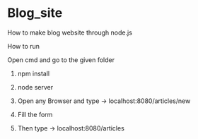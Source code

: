 # Blog_site
How to make blog  website through node.js


How to run

Open cmd and go to the given folder

1. npm install

2. node server

3. Open any Browser and type -> localhost:8080/articles/new 

4. Fill the form

5. Then type -> localhost:8080/articles
